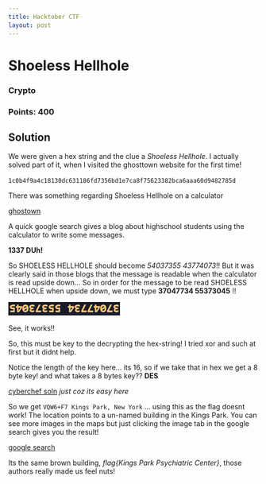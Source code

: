 ```yaml
---
title: Hacktober CTF
layout: post
---
```


# Shoeless Hellhole

### Crypto

### Points: 400 

## Solution

We were given a hex string and the clue a *Shoeless Hellhole*. I actually solved part of it, when I visited the ghosttown website for the first time!

`1c0b4f9a4c18130dc631186fd7356bd1e7ca8f75623382bca6aaa60d9482785d`

There was something regarding Shoeless Hellhole on a calculator 

[ghostown](https://www.ghosttown.xyz/t/no-treats-just-tricks/37/3)

A quick google search gives a blog about highschool students using the calculator to write some messages.

**1337 DUh!**

So SHOELESS HELLHOLE should become *54037355 43774073*!! But it was clearly said in those blogs that the message is readable when the calculator is read upside down... So in order for the message to be read SHOELESS HELLHOLE when upside down, we must type **37047734 55373045** !!

![down](Snips/Hacktober/upside.png)

See, it works!!

So, this must be key to the decrypting the hex-string! I tried xor and such at first but it didnt help. 

Notice the length of the key here... its 16, so if we take that in hex we get a 8 byte key! and what takes a 8 bytes key?? **DES**

[cyberchef soln](https://gchq.github.io/CyberChef/#recipe=DES_Decrypt%28%7B'option':'Hex','string':'3704773455373045'%7D,%7B'option':'Hex','string':'3704773455373045'%7D,'CBC','Hex','Raw'%29&input=MWMwYjRmOWE0YzE4MTMwZGM2MzExODZmZDczNTZiZDFlN2NhOGY3NTYyMzM4MmJjYTZhYWE2MGQ5NDgyNzg1ZA) *just coz its easy here*

So we get `VQW6+F7 Kings Park, New York` ... using this as the flag doesnt work! The location points to a un-named building in the Kings Park. You can see more images in the maps but just clicking the image tab in the google search gives you the result!

[google search](https://www.google.com/search?q=VQW6%2BF7+Kings+Park,+New+York&client=firefox-b-d&sxsrf=ALeKk00YaBOAnni71vsQvsK_Vvi97s65FA:1603011196322&source=lnms&tbm=isch&sa=X&ved=2ahUKEwjUy7WH4r3sAhXz5nMBHcsdAPUQ_AUoAnoECAsQBA&biw=1536&bih=750)

Its the same brown building, *flag{Kings Park Psychiatric Center}*, those authors really made us feel nuts!
